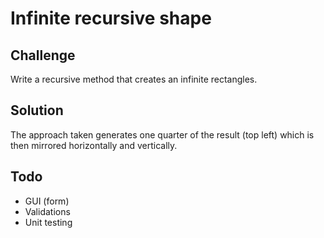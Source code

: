 # Infinite recursive shape

## Challenge

Write a recursive method that creates an infinite rectangles.

## Solution

The approach taken generates one quarter of the result (top left) which is then mirrored horizontally and vertically.

## Todo

- GUI (form)
- Validations
- Unit testing
